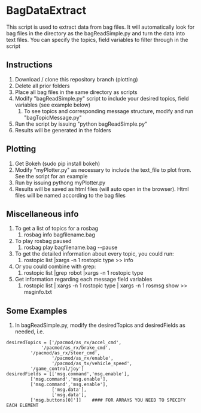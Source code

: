 # BagDataExtract
This script is used to extract data from bag files. It will automatically look for bag files in the directory as the bagReadSimple.py and turn the data into text files. You can specify the topics, field variables to filter through in the script

## Instructions
1. Download / clone this repository branch (plotting)
1. Delete all prior folders 
1. Place all bag files in the same directory as scripts
1. Modify "bagReadSimple.py" script to include your desired topics, field variables (see example below)
	1. To see topics and corresponding message structure, modify and run "bagTopicMessage.py" 
1. Run the script by issuing "python bagReadSimple.py"
1. Results will be generated in the folders

## Plotting
1. Get Bokeh (sudo pip install bokeh)
1. Modify "myPlotter.py" as necessary to include the text_file to plot from. See the script for an example
1. Run by issuing pythong myPlotter.py
1. Results will be saved as html files (will auto open in the browser). Html files will be named according to the bag files


## Miscellaneous info
1. To get a list of topics for a rosbag
	1. rosbag info bagfilename.bag
1. To play rosbag paused
	1. rosbag play bagfilename.bag --pause
1. To get the detailed information about every topic, you could run:
	1. rostopic list |xargs -n 1 rostopic type >> info
1. Or you could combine with grep:
	1. rostopic list |grep robot |xargs -n 1 rostopic type
1. Get information regarding each message field variables
	1. rostopic list | xargs -n 1 rostopic type | xargs -n 1 rosmsg show >> msginfo.txt

## Some Examples
1. In bagReadSimple.py, modify the desiredTopics and desiredFields as needed, i.e.

```
desiredTopics = ['/pacmod/as_rx/accel_cmd',
	         '/pacmod/as_rx/brake_cmd',
		 '/pacmod/as_rx/steer_cmd',
                 '/pacmod/as_rx/enable',
                 '/pacmod/as_tx/vehicle_speed',
		 '/game_control/joy']
desiredFields = [['msg.command','msg.enable'],
		 ['msg.command','msg.enable'],
		 ['msg.command','msg.enable'],
                 ['msg.data'],
                 ['msg.data'],
		 ['msg.buttons[0]']]	#### FOR ARRAYS YOU NEED TO SPECIFY EACH ELEMENT
```


